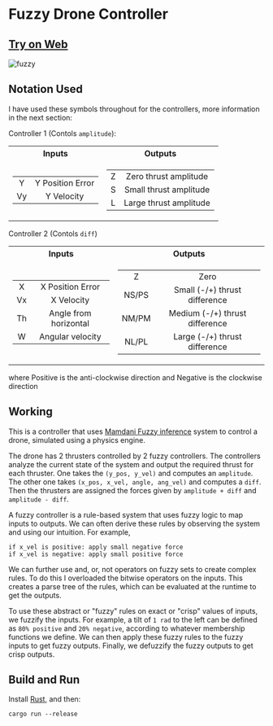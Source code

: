 # Fuzzy Drone Controller

## [Try on Web](https://sparshg.github.io/fuzzy-controller/)


<img alt="fuzzy" src="https://github.com/sparshg/fuzzy-controller/assets/43041139/9cff3b79-e547-4152-8add-93db8e69804b">

## Notation Used

I have used these symbols throughout for the controllers, more information in the next section:

Controller 1 (Contols `amplitude`):

<table>
<tr><th>Inputs</th><th>Outputs</th></tr>
<tr><td>

|  |            |
| :----: | :--------: |
| Y      | Y Position Error|
| Vy     | Y Velocity |

</td><td>
  
|  |            |
| :----: | :--------: |
|Z| Zero thrust amplitude|
|S| Small thrust amplitude|
|L| Large thrust amplitude|

</td></tr> </table>

Controller 2 (Contols `diff`)

<table>
<tr><th>Inputs</th><th>Outputs</th></tr>
<tr><td>
  
|  |            |
| :----: | :--------: |
|X| X Position Error|
|Vx| X Velocity|
|Th| Angle from horizontal|
|W| Angular velocity|

</td><td>

|  |            |
| :----: | :--------: |
| Z| Zero|
| NS/PS| Small (-/+) thrust difference|
| NM/PM| Medium (-/+) thrust difference|
| NL/PL| Large (-/+) thrust difference|

</td></tr> </table>


where Positive is the anti-clockwise direction
and Negative is the clockwise direction

## Working

This is a controller that uses [Mamdani Fuzzy inference](https://in.mathworks.com/help/fuzzy/types-of-fuzzy-inference-systems.html) system to control a drone, simulated using a physics engine.

The drone has 2 thrusters controlled by 2 fuzzy controllers. The controllers analyze the current state of the system and output the required thrust for each thruster. One takes the `(y_pos, y_vel)` and computes an `amplitude`. The other one takes `(x_pos, x_vel, angle, ang_vel)` and computes a `diff`. Then the thrusters are assigned the forces given by `amplitude + diff` and `amplitude - diff`.

A fuzzy controller is a rule-based system that uses fuzzy logic to map inputs to outputs. We can often derive these rules by observing the system and using our intuition. For example, 
```
if x_vel is positive: apply small negative force
if x_vel is negative: apply small positive force
```
We can further use and, or, not operators on fuzzy sets to create complex rules. To do this I overloaded the bitwise operators on the inputs. This creates a parse tree of the rules, which can be evaluated at the runtime to get the outputs.

To use these abstract or "fuzzy" rules on exact or "crisp" values of inputs, we fuzzify the inputs. For example, a tilt of `1 rad` to the left can be defined as `80% positive` and `20% negative`, according to whatever membership functions we define. We can then apply these fuzzy rules to the fuzzy inputs to get fuzzy outputs. Finally, we defuzzify the fuzzy outputs to get crisp outputs.
## Build and Run

Install [Rust](https://www.rust-lang.org/tools/install), and then:
```
cargo run --release
```


